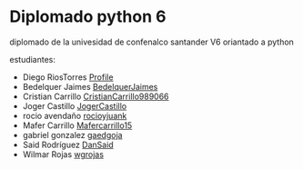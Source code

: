 # Diplomado python 6

diplomado de la univesidad de confenalco santander V6 oriantado a python 

estudiantes:
- Diego RiosTorres [Profile](https://github.com/)	
- Bedelquer Jaimes [BedelquerJaimes](https://github.com/BEDELQUERJAIMES)
- Cristian Carrillo [CristianCarrillo989066](https://github.com/CristianCarrillo989066)
- Joger Castillo [JogerCastillo](https://github.com/JogerCastillo)
- rocio avendaño  [rocioyjuank](https://github.com/rocioyjuanka)	
- Mafer Carrillo [Mafercarrillo15](https://github.com/Mafercarrillo15)
- gabriel gonzalez  [gaedgoja](https://github.com/gaedgoja)
- Said Rodríguez [DanSaid](https://github.com/DanSaid)
- Wilmar Rojas [wgrojas](https://github.com/wgrojas)

